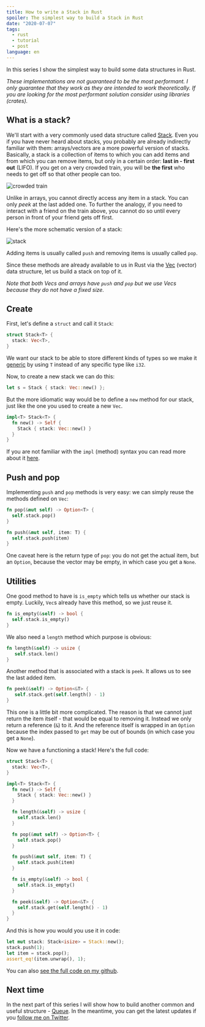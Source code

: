 ```yaml
---
title: How to write a Stack in Rust
spoiler: The simplest way to build a Stack in Rust
date: "2020-07-07"
tags:
  - rust
  - tutorial
  - post
language: en
---
```


In this series I show the simplest way to build some data structures in Rust.

_These implementations are not guaranteed to be the most performant. I only guarantee that they work as they are intended to work theoretically. If you are looking for the most performant solution consider using libraries (crates)._

## What is a stack?

We'll start with a very commonly used data structure called [Stack](<https://en.wikipedia.org/wiki/Stack_(abstract_data_type)>). Even you if you have never heard about stacks, you probably are already indirectly familiar with them: arrays/vectors are a more powerful version of stacks. Basically, a stack is a collection of items to which you can add items and from which you can remove items, but only in a certain order: **last in - first out** (LIFO). If you get on a very crowded train, you will be **the first** who needs to get off so that other people can too.

![crowded train](https://upload.wikimedia.org/wikipedia/commons/c/c3/Crowded_train_%28160928169%29.jpg)

Unlike in arrays, you cannot directly access any item in a stack. You can only _peek_ at the last added one. To further the analogy, if you need to interact with a friend on the train above, you cannot do so until every person in front of your friend gets off first.

Here's the more schematic version of a stack:

![stack](https://upload.wikimedia.org/wikipedia/commons/b/b4/Lifo_stack.png)

Adding items is usually called `push` and removing items is usually called `pop`.

Since these methods are already available to us in Rust via the [Vec](https://doc.rust-lang.org/std/vec/struct.Vec.html) (vector) data structure, let us build a stack on top of it.

_Note that both Vecs and arrays have `push` and `pop` but we use Vecs because they do not have a fixed size._

## Create

First, let's define a `struct` and call it `Stack`:

```rust
struct Stack<T> {
  stack: Vec<T>,
}
```

We want our stack to be able to store different kinds of types so we make it [generic](https://doc.rust-lang.org/book/ch10-01-syntax.html) by using `T` instead of any specific type like `i32`.

Now, to create a new stack we can do this:

```rust
let s = Stack { stack: Vec::new() };
```

But the more idiomatic way would be to define a `new` method for our stack, just like the one you used to create a new `Vec`.

```rust
impl<T> Stack<T> {
  fn new() -> Self {
    Stack { stack: Vec::new() }
  }
}
```

If you are not familiar with the `impl` (method) syntax you can read more about it [here](https://doc.rust-lang.org/book/ch05-03-method-syntax.html).

## Push and pop

Implementing `push` and `pop` methods is very easy: we can simply reuse the methods defined on `Vec`:

```rust
fn pop(&mut self) -> Option<T> {
  self.stack.pop()
}

fn push(&mut self, item: T) {
  self.stack.push(item)
}
```

One caveat here is the return type of `pop`: you do not get the actual item, but an `Option`, because the vector may be empty, in which case you get a `None`.

## Utilities

One good method to have is `is_empty` which tells us whether our stack is empty. Luckily, `Vec`s already have this method, so we just reuse it.

```rust
fn is_empty(&self) -> bool {
  self.stack.is_empty()
}
```

We also need a `length` method which purpose is obvious:

```rust
fn length(&self) -> usize {
   self.stack.len()
}
```

Another method that is associated with a stack is `peek`. It allows us to see the last added item.

```rust
fn peek(&self) -> Option<&T> {
   self.stack.get(self.length() - 1)
}
```

This one is a little bit more complicated. The reason is that we cannot just return the item itself - that would be equal to removing it. Instead we only return a reference (`&`) to it. And the reference itself is wrapped in an `Option` because the index passed to `get` may be out of bounds (in which case you get a `None`).

Now we have a functioning a stack! Here's the full code:

```rust
struct Stack<T> {
  stack: Vec<T>,
}

impl<T> Stack<T> {
  fn new() -> Self {
    Stack { stack: Vec::new() }
  }

  fn length(&self) -> usize {
    self.stack.len()
  }

  fn pop(&mut self) -> Option<T> {
    self.stack.pop()
  }

  fn push(&mut self, item: T) {
    self.stack.push(item)
  }

  fn is_empty(&self) -> bool {
    self.stack.is_empty()
  }

  fn peek(&self) -> Option<&T> {
    self.stack.get(self.length() - 1)
  }
}
```

And this is how you would you use it in code:

```rust
let mut stack: Stack<isize> = Stack::new();
stack.push(1);
let item = stack.pop();
assert_eq!(item.unwrap(), 1);
```

You can also [see the full code on my github](https://github.com/jlkiri/rust-data-structures).

## Next time

In the next part of this series I will show how to build another common and useful structure - [Queue](https://www.kirillvasiltsov.com/writing/how-to-write-a-queue-in-rust/). In the meantime, you can get the latest updates if you [follow me on Twitter](https://twitter.com/virtualkirill).
